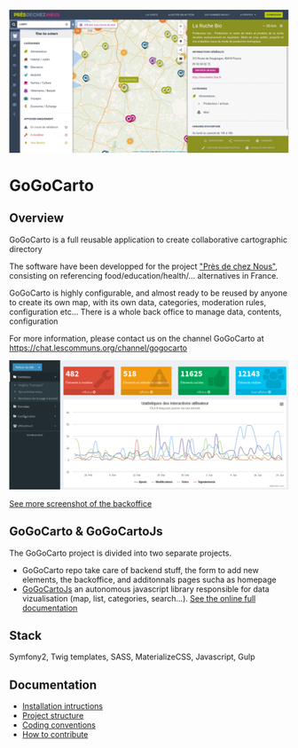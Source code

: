 ![Map](docs/images/1.png "Intro")

GoGoCarto 
=========

Overview
--------

GoGoCarto is a full reusable application to create collaborative cartographic directory

The software have been developped for the project ["Près de chez Nous"](https://presdecheznous.fr), consisting on referencing food/education/health/... alternatives in France.

GoGoCarto is highly configurable, and almost ready to be reused by anyone to create its own map, with its own data, categories, moderation rules, configuration etc...
There is a whole back office to manage data, contents, configuration

For more information, please contact us on the channel GoGoCarto at https://chat.lescommuns.org/channel/gogocarto

![Dashboard](docs/images/21.png "Dashboard")

[See more screenshot of the backoffice](docs/backoffice-screenshots.md)

GoGoCarto & GoGoCartoJs
------------------

The GoGoCarto project is divided into two separate projects. 

- GoGoCarto repo take care of backend stuff, the form to add new elements, the backoffice, and additonnals pages sucha as homepage
- [GoGoCartoJs](https://pixelhumain.github.io/GoGoCartoJs) an autonomous javascript library responsible for data vizualisation (map, list, categories, search...). [See the online full documentation](https://pixelhumain.github.io/GoGoCartoJs)

Stack
-----

Symfony2, Twig templates, SASS, MaterializeCSS, Javascript, Gulp

Documentation
-------------

- [Installation intructions](docs/installation.md)
- [Project structure](docs/project-structure.md)
- [Coding conventions](docs/coding-conventions.md)
- [How to contribute](docs/contributing.md)
